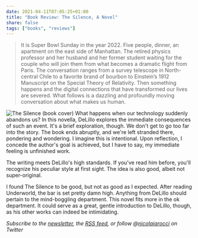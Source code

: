 ```yaml
---
date: 2021-04-11T07:05:25+01:00
title: "Book Review: The Silence, A Novel"
share: false
tags: ["books", "reviews"]
---
```

> It is Super Bowl Sunday in the year 2022. Five people, dinner, an apartment
> on the east side of Manhattan. The retired physics professor and her husband
> and her former student waiting for the couple who will join them from what
> becomes a dramatic flight from Paris. The conversation ranges from a survey
> telescope in North-central Chile to a favorite brand of bourbon to Einstein’s
> 1912 Manuscript on the Special Theory of Relativity. Then something happens
> and the digital connections that have transformed our lives are severed. What
> follows is a dazzling and profoundly moving conversation about what makes us
> human. 

![The Silence (book cover)](/images/the-silence.jpg#right)
What happens when our technology suddenly abandons us? In this novella, DeLillo
explores the immediate consequences of such an event. It's a brief exploration,
though. We don't get to go too far into the story. The book ends abruptly, and
we're left stranded there, pondering and wondering. I imagine this is
intentional. Upon reflection, I concede the author's goal is achieved, but
I have to say, my immediate feeling is unfinished work. 

The writing meets DeLillo's high standards. If you've read him before, you'll
recognize his peculiar style at first sight. The idea is also good, albeit not
super-original.

I found The Silence to be good, but not as good as I expected. After reading
Underworld, the bar is set pretty damn high. Anything from DeLillo should
pertain to the mind-boggling department. This novel fits more in the ok
department. It could serve as a great, gentle introduction to DeLillo, though,
as his other works can indeed be intimidating.

*Subscribe to the [newsletter][nl], the [RSS feed][rss], or follow @[nicolaiarocci][tw] on Twitter*

 [rss]: https://nicolaiarocci.com/index.xml
 [tw]: http://twitter.com/nicolaiarocci
 [nl]: https://nicolaiarocci.substack.com
